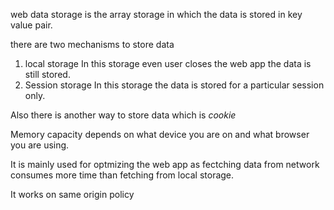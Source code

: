 web data storage is the array storage in which the data is stored in key value pair.

there are two mechanisms to store data 

1. local storage
    In this storage even user closes the web app the data is still stored.
2. Session storage
    In this storage the data is stored for a particular session only.

Also there is another way to store data which is *cookie*

Memory capacity depends on what device you are on and what browser you are using.

It is mainly used for optmizing the web app as fectching data from network consumes more time than fetching from local storage.
 
It works on same origin policy